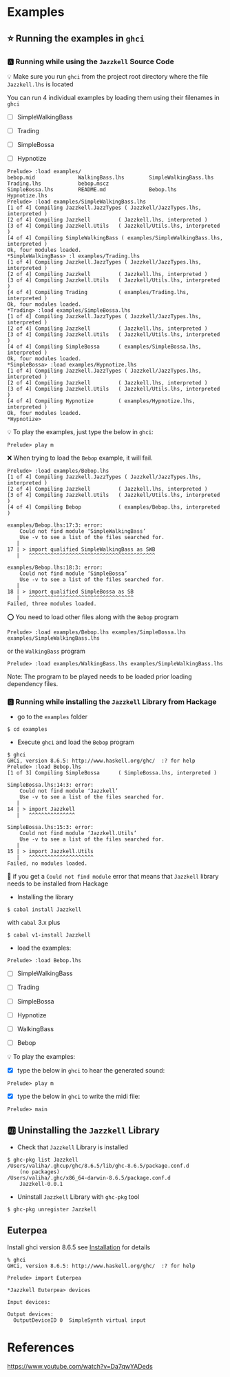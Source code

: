 # Examples


## :star: Running the examples in `ghci`

### :a: Running while using the `Jazzkell` Source Code

:bulb: Make sure you run `ghci` from the project root directory where the file `Jazzkell.lhs` is located

You can run 4 individual examples by loading them using their filenames in `ghci`

- [ ] SimpleWalkingBass

- [ ] Trading

- [ ] SimpleBossa

- [ ] Hypnotize

```
Prelude> :load examples/
bebop.mid              WalkingBass.lhs        SimpleWalkingBass.lhs  Trading.lhs            bebop.mscz
SimpleBossa.lhs        README.md              Bebop.lhs              Hypnotize.lhs
Prelude> :load examples/SimpleWalkingBass.lhs 
[1 of 4] Compiling Jazzkell.JazzTypes ( Jazzkell/JazzTypes.lhs, interpreted )
[2 of 4] Compiling Jazzkell         ( Jazzkell.lhs, interpreted )
[3 of 4] Compiling Jazzkell.Utils   ( Jazzkell/Utils.lhs, interpreted )
[4 of 4] Compiling SimpleWalkingBass ( examples/SimpleWalkingBass.lhs, interpreted )
Ok, four modules loaded.
*SimpleWalkingBass> :l examples/Trading.lhs 
[1 of 4] Compiling Jazzkell.JazzTypes ( Jazzkell/JazzTypes.lhs, interpreted )
[2 of 4] Compiling Jazzkell         ( Jazzkell.lhs, interpreted )
[3 of 4] Compiling Jazzkell.Utils   ( Jazzkell/Utils.lhs, interpreted )
[4 of 4] Compiling Trading          ( examples/Trading.lhs, interpreted )
Ok, four modules loaded.
*Trading> :load examples/SimpleBossa.lhs 
[1 of 4] Compiling Jazzkell.JazzTypes ( Jazzkell/JazzTypes.lhs, interpreted )
[2 of 4] Compiling Jazzkell         ( Jazzkell.lhs, interpreted )
[3 of 4] Compiling Jazzkell.Utils   ( Jazzkell/Utils.lhs, interpreted )
[4 of 4] Compiling SimpleBossa      ( examples/SimpleBossa.lhs, interpreted )
Ok, four modules loaded.
*SimpleBossa> :load examples/Hypnotize.lhs 
[1 of 4] Compiling Jazzkell.JazzTypes ( Jazzkell/JazzTypes.lhs, interpreted )
[2 of 4] Compiling Jazzkell         ( Jazzkell.lhs, interpreted )
[3 of 4] Compiling Jazzkell.Utils   ( Jazzkell/Utils.lhs, interpreted )
[4 of 4] Compiling Hypnotize        ( examples/Hypnotize.lhs, interpreted )
Ok, four modules loaded.
*Hypnotize>     
```

:bulb: To play the examples, just type the below in `ghci`:

```
Prelude> play m
```

:x: When trying to load the `Bebop` example, it will fail. 

```
Prelude> :load examples/Bebop.lhs 
[1 of 4] Compiling Jazzkell.JazzTypes ( Jazzkell/JazzTypes.lhs, interpreted )
[2 of 4] Compiling Jazzkell         ( Jazzkell.lhs, interpreted )
[3 of 4] Compiling Jazzkell.Utils   ( Jazzkell/Utils.lhs, interpreted )
[4 of 4] Compiling Bebop            ( examples/Bebop.lhs, interpreted )

examples/Bebop.lhs:17:3: error:
    Could not find module ‘SimpleWalkingBass’
    Use -v to see a list of the files searched for.
   |
17 | > import qualified SimpleWalkingBass as SWB
   |   ^^^^^^^^^^^^^^^^^^^^^^^^^^^^^^^^^^^^^^^^^

examples/Bebop.lhs:18:3: error:
    Could not find module ‘SimpleBossa’
    Use -v to see a list of the files searched for.
   |
18 | > import qualified SimpleBossa as SB
   |   ^^^^^^^^^^^^^^^^^^^^^^^^^^^^^^^^^^
Failed, three modules loaded.
```

:o: You need to load other files along with the `Bebop` program

```
Prelude> :load examples/Bebop.lhs examples/SimpleBossa.lhs examples/SimpleWalkingBass.lhs
```

or the `WalkingBass` program

```
Prelude> :load examples/WalkingBass.lhs examples/SimpleWalkingBass.lhs 
```

Note: The program to be played needs to be loaded prior loading dependency files.

### :b: Running while installing the `Jazzkell` Library from Hackage 

* go to the `examples` folder

```
$ cd examples
```

* Execute `ghci` and load the `Bebop` program

```
$ ghci
GHCi, version 8.6.5: http://www.haskell.org/ghc/  :? for help
Prelude> :load Bebop.lhs 
[1 of 3] Compiling SimpleBossa      ( SimpleBossa.lhs, interpreted )

SimpleBossa.lhs:14:3: error:
    Could not find module ‘Jazzkell’
    Use -v to see a list of the files searched for.
   |
14 | > import Jazzkell
   |   ^^^^^^^^^^^^^^^

SimpleBossa.lhs:15:3: error:
    Could not find module ‘Jazzkell.Utils’
    Use -v to see a list of the files searched for.
   |
15 | > import Jazzkell.Utils
   |   ^^^^^^^^^^^^^^^^^^^^^
Failed, no modules loaded.
```

:bookmark: if you get a `Could not find module` error that means that `Jazzkell` library needs to be installed from Hackage 

* Installing the library

```
$ cabal install Jazzkell
```

with `cabal` 3.x plus

```
$ cabal v1-install Jazzkell
```

* load the examples:

```
Prelude> :load Bebop.lhs 
```

- [ ] SimpleWalkingBass

- [ ] Trading

- [ ] SimpleBossa

- [ ] Hypnotize

- [ ] WalkingBass

- [ ] Bebop

:bulb: To play the examples:

- [x] type the below in `ghci` to hear the generated sound:

```
Prelude> play m
```

- [x] type the below in `ghci` to write the midi file:

```
Prelude> main
```


## :ab: Uninstalling the `Jazzkell` Library

* Check that `Jazzkell` Library is installed

```
$ ghc-pkg list Jazzkell
/Users/valiha/.ghcup/ghc/8.6.5/lib/ghc-8.6.5/package.conf.d
    (no packages)
/Users/valiha/.ghc/x86_64-darwin-8.6.5/package.conf.d
    Jazzkell-0.0.1
```

* Uninstall `Jazzkell` Library with `ghc-pkg` tool

```
$ ghc-pkg unregister Jazzkell
```

## Euterpea

Install ghci version 8.6.5 see [Installation](http://www.euterpea.com/download-and-installation/) for details

```
% ghci
GHCi, version 8.6.5: http://www.haskell.org/ghc/  :? for help
```

```
Prelude> import Euterpea
```

```
*Jazzkell Euterpea> devices

Input devices: 

Output devices: 
  OutputDeviceID 0	SimpleSynth virtual input
```
# References

https://www.youtube.com/watch?v=Da7qwYADeds
